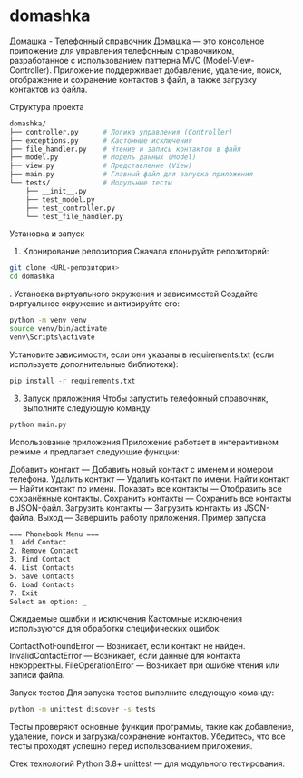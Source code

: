 # domashka
Домашка - Телефонный справочник
Домашка — это консольное приложение для управления телефонным справочником, разработанное с использованием паттерна MVC (Model-View-Controller). Приложение поддерживает добавление, удаление, поиск, отображение и сохранение контактов в файл, а также загрузку контактов из файла.

Структура проекта
```bash
domashka/
├── controller.py      # Логика управления (Controller)
├── exceptions.py      # Кастомные исключения
├── file_handler.py    # Чтение и запись контактов в файл
├── model.py           # Модель данных (Model)
├── view.py            # Представление (View)
├── main.py            # Главный файл для запуска приложения
└── tests/             # Модульные тесты
    ├── __init__.py
    ├── test_model.py
    ├── test_controller.py
    └── test_file_handler.py

```
Установка и запуск
1. Клонирование репозитория
Сначала клонируйте репозиторий:
```bash
git clone <URL-репозитория>
cd domashka
```
. Установка виртуального окружения и зависимостей
Создайте виртуальное окружение и активируйте его:
```bash
python -m venv venv
source venv/bin/activate  
venv\Scripts\activate     

```
Установите зависимости, если они указаны в requirements.txt (если используете дополнительные библиотеки):
```bash
pip install -r requirements.txt

```
3. Запуск приложения
Чтобы запустить телефонный справочник, выполните следующую команду:
```bash
python main.py
```
Использование приложения
Приложение работает в интерактивном режиме и предлагает следующие функции:

Добавить контакт — Добавить новый контакт с именем и номером телефона.
Удалить контакт — Удалить контакт по имени.
Найти контакт — Найти контакт по имени.
Показать все контакты — Отобразить все сохранённые контакты.
Сохранить контакты — Сохранить все контакты в JSON-файл.
Загрузить контакты — Загрузить контакты из JSON-файла.
Выход — Завершить работу приложения.
Пример запуска
```bash
=== Phonebook Menu ===
1. Add Contact
2. Remove Contact
3. Find Contact
4. List Contacts
5. Save Contacts
6. Load Contacts
7. Exit
Select an option: _
```
Ожидаемые ошибки и исключения
Кастомные исключения используются для обработки специфических ошибок:

ContactNotFoundError — Возникает, если контакт не найден.
InvalidContactError — Возникает, если данные для контакта некорректны.
FileOperationError — Возникает при ошибке чтения или записи файла.

Запуск тестов
Для запуска тестов выполните следующую команду:
```bash
python -m unittest discover -s tests
```
Тесты проверяют основные функции программы, такие как добавление, удаление, поиск и загрузка/сохранение контактов. Убедитесь, что все тесты проходят успешно перед использованием приложения.

Стек технологий
Python 3.8+
unittest — для модульного тестирования.
